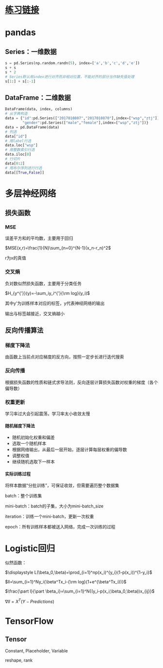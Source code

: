 # [练习链接](https://github.com/wsp1911/BDMI_class_practice/tree/master/8)

# pandas

## Series：一维数据

```python
s = pd.Series(np.random.randn(5), index=['a','b','c','d','e'])
s + s
s * 2
# Series默认用index进行对齐而非相对位置，不能对齐的部分当作缺失值处理
s[1:] + s[:-1] 
```

## DataFrame：二维数据

```python
DataFrame(data, index, columns)
# 从字典构造
data = {"id":pd.Series(["2017010807","2017010870"],index=["wsp","ztj"]),
        "gender":pd.Series(["male","female"],index=["wsp","ztj"])}
data = pd.DataFrame(data)
# 列选
data["id"]
# 用label行选
data.loc["wsp"]
# 用整数索引行选
data.iloc[0]
# 行切片
data[0:2]
# 用布尔序列进行行选
data[[True,False]]
```

# 多层神经网络

## 损失函数

### MSE

误差平方和的平均数，主要用于回归

$MSE(x,r)=\frac{1}{N}\sum_{n=0}^{N-1}(x_n-r_n)^2$

r为x的真值

### 交叉熵

负对数似然损失函数，主要用于分类任务

$H_{y^{'}}(y)=-\sum_iy_i^{'}{\rm log}(y_i)$

其中y'为训练样本对应的标签，y代表神经网络的输出

输出与标签越接近，交叉熵越小

## 反向传播算法

### 梯度下降法

由函数上当前点对应梯度的反方向，按照一定步长进行迭代搜索

### 反向传播

根据损失函数的性质和链式求导法则，反向逐层计算损失函数对权重的梯度（各个偏导数）

### 权重更新

学习率过大会引起震荡，学习率太小收敛太慢

#### 随机梯度下降法

* 随机初始化权重和偏差
* 选取一个随机样本
* 根据网络输出，从最后一层开始，逐层计算每层权重的偏导数
* 调整权值
* 继续随机选取下一样本

#### 实际训练过程

将样本数据“分批训练”，可保证收敛，但需要遍历整个数据集

batch：整个训练集

mini-batch：batch的子集，大小为mini-batch_size

iteration：训练一个mini-batch，更新一次权重

epoch：所有训练样本都被送入网络，完成一次训练的过程

# Logistic回归

似然函数：

$\displaystyle L(\beta_0,\beta)=\prod_{i=1}^np(x_i)^{y_i}(1-p(x_i))^{1-y_i}$

$ll=\sum_{i=1}^Ny_i{\beta^Tx_i-{\rm log}(1+e^{\beta^Tx_i})}$

$\frac{\part l}{\part \beta_i}=\sum_{i=1}^N{(y_i-p(x_i;\beta_0,\beta))x_{ij}}$

$\nabla ll=X^T(Y-Predictions)$

# TensorFlow

## Tensor

Constant, Placeholder, Variable

reshape, rank